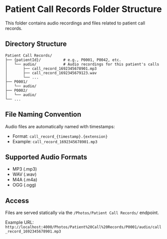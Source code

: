 # Patient Call Records Folder Structure

This folder contains audio recordings and files related to patient call records.

## Directory Structure

```
Patient Call Records/
├── {patientId}/          # e.g., P0001, P0042, etc.
│   └── audio/            # Audio recordings for this patient's calls
│       ├── call_record_1692345678901.mp3
│       ├── call_record_1692345679123.wav
│       └── ...
├── P0001/
│   └── audio/
├── P0002/
│   └── audio/
└── ...
```

## File Naming Convention

Audio files are automatically named with timestamps:
- Format: `call_record_{timestamp}.{extension}`
- Example: `call_record_1692345678901.mp3`

## Supported Audio Formats

- MP3 (.mp3)
- WAV (.wav)
- M4A (.m4a)
- OGG (.ogg)

## Access

Files are served statically via the `/Photos/Patient Call Records/` endpoint.

Example URL: `http://localhost:4000/Photos/Patient%20Call%20Records/P0001/audio/call_record_1692345678901.mp3`
